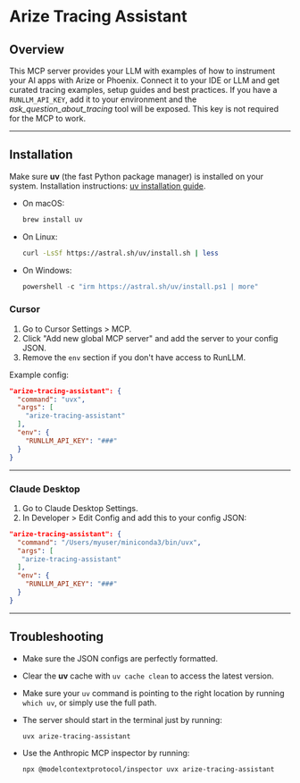 # Arize Tracing Assistant

## Overview

This MCP server provides your LLM with examples of how to instrument your AI apps with Arize or Phoenix.
Connect it to your IDE or LLM and get curated tracing examples, setup guides and best practices.
If you have a `RUNLLM_API_KEY`, add it to your environment and the *ask_question_about_tracing* tool will be exposed. This key is not required for the MCP to work.

---

## Installation

Make sure **uv** (the fast Python package manager) is installed on your system. Installation instructions: [uv installation guide](https://docs.astral.sh/uv/getting-started/installation/#standalone-installer).

  - On macOS:
    ```bash
    brew install uv
    ```
  - On Linux:
    ```bash
    curl -LsSf https://astral.sh/uv/install.sh | less
    ```
  - On Windows:
    ```powershell
    powershell -c "irm https://astral.sh/uv/install.ps1 | more"
    ```

### Cursor

1. Go to Cursor Settings > MCP.
2. Click "Add new global MCP server" and add the server to your config JSON.
3. Remove the `env` section if you don't have access to RunLLM.

Example config:

```json
"arize-tracing-assistant": {
  "command": "uvx",
  "args": [
    "arize-tracing-assistant"
  ],
  "env": {
    "RUNLLM_API_KEY": "###"
  }
}
```

---

### Claude Desktop

1. Go to Claude Desktop Settings.
2. In Developer > Edit Config and add this to your config JSON:

```json
"arize-tracing-assistant": {
  "command": "/Users/myuser/miniconda3/bin/uvx",
  "args": [
   "arize-tracing-assistant"
  ],
  "env": {
    "RUNLLM_API_KEY": "###"
  }
}
```

---

## Troubleshooting

- Make sure the JSON configs are perfectly formatted.
- Clear the **uv** cache with `uv cache clean` to access the latest version.
- Make sure your `uv` command is pointing to the right location by running `which uv`, or simply use the full path.
- The server should start in the terminal just by running:

  ```bash
  uvx arize-tracing-assistant
  ```
- Use the Anthropic MCP inspector by running:
  ```bash
  npx @modelcontextprotocol/inspector uvx arize-tracing-assistant
  ```
